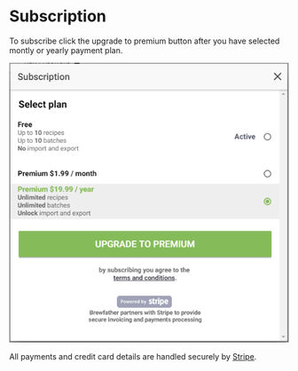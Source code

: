 # Subscription

To subscribe click the upgrade to premium button after you have selected montly or yearly payment plan.

![Subscription](../.gitbook/assets/image%20%2839%29.png)

All payments and credit card details are handled securely by [Stripe](https://www.stripe.com/).

